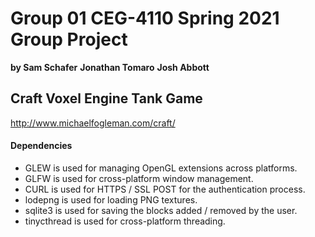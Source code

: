 # Group 01 CEG-4110 Spring 2021 Group Project
**by Sam Schafer**
**Jonathan Tomaro**
**Josh Abbott**

## Craft Voxel Engine Tank Game


http://www.michaelfogleman.com/craft/

#### Dependencies

* GLEW is used for managing OpenGL extensions across platforms.
* GLFW is used for cross-platform window management.
* CURL is used for HTTPS / SSL POST for the authentication process.
* lodepng is used for loading PNG textures.
* sqlite3 is used for saving the blocks added / removed by the user.
* tinycthread is used for cross-platform threading.
